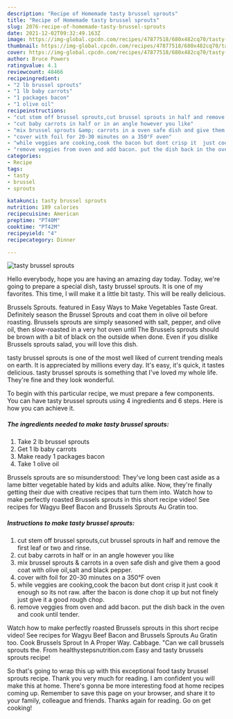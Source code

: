 ```yaml
---
description: "Recipe of Homemade tasty brussel sprouts"
title: "Recipe of Homemade tasty brussel sprouts"
slug: 2076-recipe-of-homemade-tasty-brussel-sprouts
date: 2021-12-02T09:32:49.163Z
image: https://img-global.cpcdn.com/recipes/47877518/680x482cq70/tasty-brussel-sprouts-recipe-main-photo.jpg
thumbnail: https://img-global.cpcdn.com/recipes/47877518/680x482cq70/tasty-brussel-sprouts-recipe-main-photo.jpg
cover: https://img-global.cpcdn.com/recipes/47877518/680x482cq70/tasty-brussel-sprouts-recipe-main-photo.jpg
author: Bruce Powers
ratingvalue: 4.1
reviewcount: 48466
recipeingredient:
- "2 lb brussel sprouts"
- "1 lb baby carrots"
- "1 packages bacon"
- "1 olive oil"
recipeinstructions:
- "cut stem off brussel sprouts,cut brussel sprouts in half and remove the first leaf or two and rinse."
- "cut baby carrots in half or in an angle however you like"
- "mix brussel sprouts &amp; carrots in a oven safe dish and give them a good coat with olive oil,salt and black pepper."
- "cover with foil for 20-30 minutes on a 350°F oven"
- "while veggies are cooking,cook the bacon but dont crisp it  just cook it enough so its not raw. after the bacon is done chop it up but not finely just give it a good rough chop."
- "remove veggies from oven and add bacon. put the dish back in the oven and cook until tender."
categories:
- Recipe
tags:
- tasty
- brussel
- sprouts

katakunci: tasty brussel sprouts 
nutrition: 189 calories
recipecuisine: American
preptime: "PT40M"
cooktime: "PT42M"
recipeyield: "4"
recipecategory: Dinner

---
```



![tasty brussel sprouts](https://img-global.cpcdn.com/recipes/47877518/680x482cq70/tasty-brussel-sprouts-recipe-main-photo.jpg)

Hello everybody, hope you are having an amazing day today. Today, we're going to prepare a special dish, tasty brussel sprouts. It is one of my favorites. This time, I will make it a little bit tasty. This will be really delicious.

Brussels Sprouts. featured in Easy Ways to Make Vegetables Taste Great. Definitely season the Brussel Sprouts and coat them in olive oil before roasting. Brussels sprouts are simply seasoned with salt, pepper, and olive oil, then slow-roasted in a very hot oven until The Brussels sprouts should be brown with a bit of black on the outside when done. Even if you dislike Brussels sprouts salad, you will love this dish.

tasty brussel sprouts is one of the most well liked of current trending meals on earth. It is appreciated by millions every day. It's easy, it's quick, it tastes delicious. tasty brussel sprouts is something that I've loved my whole life. They're fine and they look wonderful.


To begin with this particular recipe, we must prepare a few components. You can have tasty brussel sprouts using 4 ingredients and 6 steps. Here is how you can achieve it.

<!--inarticleads1-->

##### The ingredients needed to make tasty brussel sprouts:

1. Take 2 lb brussel sprouts
1. Get 1 lb baby carrots
1. Make ready 1 packages bacon
1. Take 1 olive oil


Brussels sprouts are so misunderstood: They&#39;ve long been cast aside as a lame bitter vegetable hated by kids and adults alike. Now, they&#39;re finally getting their due with creative recipes that turn them into. Watch how to make perfectly roasted Brussels sprouts in this short recipe video! See recipes for Wagyu Beef Bacon and Brussels Sprouts Au Gratin too. 

<!--inarticleads2-->

##### Instructions to make tasty brussel sprouts:

1. cut stem off brussel sprouts,cut brussel sprouts in half and remove the first leaf or two and rinse.
1. cut baby carrots in half or in an angle however you like
1. mix brussel sprouts &amp; carrots in a oven safe dish and give them a good coat with olive oil,salt and black pepper.
1. cover with foil for 20-30 minutes on a 350°F oven
1. while veggies are cooking,cook the bacon but dont crisp it  just cook it enough so its not raw. after the bacon is done chop it up but not finely just give it a good rough chop.
1. remove veggies from oven and add bacon. put the dish back in the oven and cook until tender.


Watch how to make perfectly roasted Brussels sprouts in this short recipe video! See recipes for Wagyu Beef Bacon and Brussels Sprouts Au Gratin too. Cook Brussels Sprout In A Proper Way. Cabbage. "Can we call brussels sprouts the. From healthystepsnutrition.com Easy and tasty brussels sprouts recipe! 

So that's going to wrap this up with this exceptional food tasty brussel sprouts recipe. Thank you very much for reading. I am confident you will make this at home. There's gonna be more interesting food at home recipes coming up. Remember to save this page on your browser, and share it to your family, colleague and friends. Thanks again for reading. Go on get cooking!
